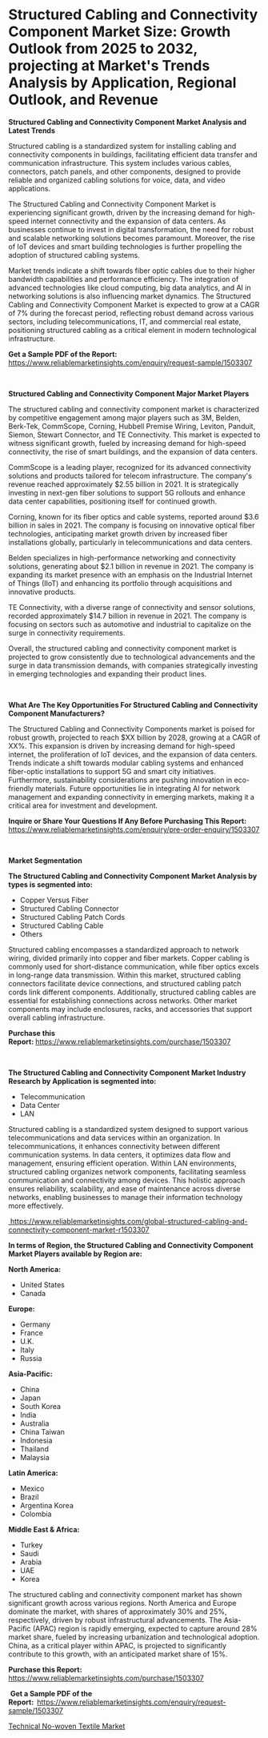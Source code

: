 <p><h1>Structured Cabling and Connectivity Component Market Size: Growth Outlook from 2025 to 2032, projecting at Market's Trends Analysis by Application, Regional Outlook, and Revenue</h1></p><p><strong>Structured Cabling and Connectivity Component Market Analysis and Latest Trends</strong></p>
<p><p>Structured cabling is a standardized system for installing cabling and connectivity components in buildings, facilitating efficient data transfer and communication infrastructure. This system includes various cables, connectors, patch panels, and other components, designed to provide reliable and organized cabling solutions for voice, data, and video applications. </p><p>The Structured Cabling and Connectivity Component Market is experiencing significant growth, driven by the increasing demand for high-speed internet connectivity and the expansion of data centers. As businesses continue to invest in digital transformation, the need for robust and scalable networking solutions becomes paramount. Moreover, the rise of IoT devices and smart building technologies is further propelling the adoption of structured cabling systems.</p><p>Market trends indicate a shift towards fiber optic cables due to their higher bandwidth capabilities and performance efficiency. The integration of advanced technologies like cloud computing, big data analytics, and AI in networking solutions is also influencing market dynamics. The Structured Cabling and Connectivity Component Market is expected to grow at a CAGR of 7% during the forecast period, reflecting robust demand across various sectors, including telecommunications, IT, and commercial real estate, positioning structured cabling as a critical element in modern technological infrastructure.</p></p>
<p><strong>Get a Sample PDF of the Report:&nbsp;</strong> <a href="https://www.reliablemarketinsights.com/enquiry/request-sample/1503307?utm_campaign=2564&utm_medium=2&utm_source=Github&utm_content=ia&utm_term=23032025&utm_id=structured-cabling-and-connectivity-component">https://www.reliablemarketinsights.com/enquiry/request-sample/1503307</a></p>
<p>&nbsp;</p>
<p><strong>Structured Cabling and Connectivity Component Major Market Players</strong></p>
<p><p>The structured cabling and connectivity component market is characterized by competitive engagement among major players such as 3M, Belden, Berk-Tek, CommScope, Corning, Hubbell Premise Wiring, Leviton, Panduit, Siemon, Stewart Connector, and TE Connectivity. This market is expected to witness significant growth, fueled by increasing demand for high-speed connectivity, the rise of smart buildings, and the expansion of data centers.</p><p>CommScope is a leading player, recognized for its advanced connectivity solutions and products tailored for telecom infrastructure. The company's revenue reached approximately $2.55 billion in 2021. It is strategically investing in next-gen fiber solutions to support 5G rollouts and enhance data center capabilities, positioning itself for continued growth.</p><p>Corning, known for its fiber optics and cable systems, reported around $3.6 billion in sales in 2021. The company is focusing on innovative optical fiber technologies, anticipating market growth driven by increased fiber installations globally, particularly in telecommunications and data centers.</p><p>Belden specializes in high-performance networking and connectivity solutions, generating about $2.1 billion in revenue in 2021. The company is expanding its market presence with an emphasis on the Industrial Internet of Things (IIoT) and enhancing its portfolio through acquisitions and innovative products.</p><p>TE Connectivity, with a diverse range of connectivity and sensor solutions, recorded approximately $14.7 billion in revenue in 2021. The company is focusing on sectors such as automotive and industrial to capitalize on the surge in connectivity requirements.</p><p>Overall, the structured cabling and connectivity component market is projected to grow consistently due to technological advancements and the surge in data transmission demands, with companies strategically investing in emerging technologies and expanding their product lines.</p></p>
<p>&nbsp;</p>
<p><strong>What Are The Key Opportunities For Structured Cabling and Connectivity Component Manufacturers?</strong></p>
<p><p>The Structured Cabling and Connectivity Components market is poised for robust growth, projected to reach $XX billion by 2028, growing at a CAGR of XX%. This expansion is driven by increasing demand for high-speed internet, the proliferation of IoT devices, and the expansion of data centers. Trends indicate a shift towards modular cabling systems and enhanced fiber-optic installations to support 5G and smart city initiatives. Furthermore, sustainability considerations are pushing innovation in eco-friendly materials. Future opportunities lie in integrating AI for network management and expanding connectivity in emerging markets, making it a critical area for investment and development.</p></p>
<p><strong>Inquire or Share Your Questions If Any Before Purchasing This Report:</strong> <a href="https://www.reliablemarketinsights.com/enquiry/pre-order-enquiry/1503307?utm_campaign=2564&utm_medium=2&utm_source=Github&utm_content=ia&utm_term=23032025&utm_id=structured-cabling-and-connectivity-component">https://www.reliablemarketinsights.com/enquiry/pre-order-enquiry/1503307</a></p>
<p>&nbsp;</p>
<p><strong>Market Segmentation</strong></p>
<p><strong>The Structured Cabling and Connectivity Component Market Analysis by types is segmented into:</strong></p>
<p><ul><li>Copper Versus Fiber</li><li>Structured Cabling Connector</li><li>Structured Cabling Patch Cords</li><li>Structured Cabling Cable</li><li>Others</li></ul></p>
<p><p>Structured cabling encompasses a standardized approach to network wiring, divided primarily into copper and fiber markets. Copper cabling is commonly used for short-distance communication, while fiber optics excels in long-range data transmission. Within this market, structured cabling connectors facilitate device connections, and structured cabling patch cords link different components. Additionally, structured cabling cables are essential for establishing connections across networks. Other market components may include enclosures, racks, and accessories that support overall cabling infrastructure.</p></p>
<p><strong>Purchase this Report:&nbsp;</strong><a href="https://www.reliablemarketinsights.com/purchase/1503307?utm_campaign=2564&utm_medium=2&utm_source=Github&utm_content=ia&utm_term=23032025&utm_id=structured-cabling-and-connectivity-component">https://www.reliablemarketinsights.com/purchase/1503307</a></p>
<p>&nbsp;</p>
<p><strong>The Structured Cabling and Connectivity Component Market Industry Research by Application is segmented into:</strong></p>
<p><ul><li>Telecommunication</li><li>Data Center</li><li>LAN</li></ul></p>
<p><p>Structured cabling is a standardized system designed to support various telecommunications and data services within an organization. In telecommunications, it enhances connectivity between different communication systems. In data centers, it optimizes data flow and management, ensuring efficient operation. Within LAN environments, structured cabling organizes network components, facilitating seamless communication and connectivity among devices. This holistic approach ensures reliability, scalability, and ease of maintenance across diverse networks, enabling businesses to manage their information technology more effectively.</p></p>
<p><a href="https://www.reliablemarketinsights.com/global-structured-cabling-and-connectivity-component-market-r1503307?utm_campaign=2564&utm_medium=2&utm_source=Github&utm_content=ia&utm_term=23032025&utm_id=structured-cabling-and-connectivity-component">&nbsp;https://www.reliablemarketinsights.com/global-structured-cabling-and-connectivity-component-market-r1503307</a></p>
<p><strong>In terms of Region, the Structured Cabling and Connectivity Component Market Players available by Region are:</strong></p>
<p>
    <p> <strong> North America: </strong>
        <ul>
            <li>United States</li>
            <li>Canada</li>
        </ul>
        </p> 
    <p> <strong> Europe: </strong>
        <ul>
            <li>Germany</li>
            <li>France</li>
            <li>U.K.</li>
            <li>Italy</li>
            <li>Russia</li>
        </ul>
        </p> 
    <p> <strong> Asia-Pacific: </strong>
        <ul>
            <li>China</li>
            <li>Japan</li>
            <li>South Korea</li>
            <li>India</li>
            <li>Australia</li>
            <li>China Taiwan</li>
            <li>Indonesia</li>
            <li>Thailand</li>
            <li>Malaysia</li>
        </ul>
        </p> 
    <p> <strong> Latin America: </strong>
        <ul>
            <li>Mexico</li>
            <li>Brazil</li>
            <li>Argentina Korea</li>
            <li>Colombia</li>
        </ul>
        </p> 
    <p> <strong> Middle East & Africa: </strong>
        <ul>
            <li>Turkey</li>
            <li>Saudi</li>
            <li>Arabia</li>
            <li>UAE</li>
            <li>Korea</li>
        </ul>
    </p>
    </p>
<p><p>The structured cabling and connectivity component market has shown significant growth across various regions. North America and Europe dominate the market, with shares of approximately 30% and 25%, respectively, driven by robust infrastructural advancements. The Asia-Pacific (APAC) region is rapidly emerging, expected to capture around 28% market share, fueled by increasing urbanization and technological adoption. China, as a critical player within APAC, is projected to significantly contribute to this growth, with an anticipated market share of 15%.</p></p>
<p><strong>Purchase this Report: </strong><a href="https://www.reliablemarketinsights.com/purchase/1503307?utm_campaign=2564&utm_medium=2&utm_source=Github&utm_content=ia&utm_term=23032025&utm_id=structured-cabling-and-connectivity-component">https://www.reliablemarketinsights.com/purchase/1503307</a></p>
<p>&nbsp;<strong>Get a Sample PDF of the Report:&nbsp;&nbsp;</strong><a href="https://www.reliablemarketinsights.com/enquiry/request-sample/1503307?utm_campaign=2564&utm_medium=2&utm_source=Github&utm_content=ia&utm_term=23032025&utm_id=structured-cabling-and-connectivity-component">https://www.reliablemarketinsights.com/enquiry/request-sample/1503307</a></p>
<p><strong></strong></p>
<p><p><a href="https://github.com/dolorespeddico90/Market-Research-Report-List-1/blob/main/technical-no-woven-textile-market.md?utm_campaign=2564&utm_medium=2&utm_source=Github&utm_content=ia&utm_term=23032025&utm_id=structured-cabling-and-connectivity-component">Technical No-woven Textile Market</a></p></p>